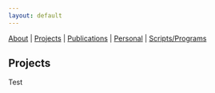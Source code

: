 ```yaml
---
layout: default
---
```


[About](/)   |   [Projects](/projects.html)   |    [Publications](/pubs.html)   |   [Personal](/personal.html)   |   [Scripts/Programs](/prog.html)

## Projects
Test
